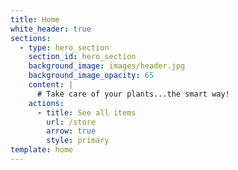 ```yaml
---
title: Home
white_header: true
sections:
  - type: hero_section
    section_id: hero_section
    background_image: images/header.jpg
    background_image_opacity: 65
    content: |
      # Take care of your plants...the smart way!
    actions:
      - title: See all items
        url: /store
        arrow: true
        style: primary
template: home
---
```

